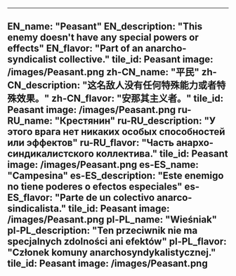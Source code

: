 ---

EN_name: "Peasant"
EN_description: "This enemy doesn't have any special powers or effects"
EN_flavor: "Part of an anarcho-syndicalist collective."
tile_id: Peasant
image: /images/Peasant.png
zh-CN_name: "平民"
zh-CN_description: "这名敌人没有任何特殊能力或者特殊效果。"
zh-CN_flavor: "安那其主义者。"
tile_id: Peasant
image: /images/Peasant.png
ru-RU_name: "Крестянин"
ru-RU_description: "У этого врага нет никаких особых способностей или эффектов"
ru-RU_flavor: "Часть анархо-синдикалистского коллектива."
tile_id: Peasant
image: /images/Peasant.png
es-ES_name: "Campesina"
es-ES_description: "Este enemigo no tiene poderes o efectos especiales"
es-ES_flavor: "Parte de un colectivo anarco-sindicalista."
tile_id: Peasant
image: /images/Peasant.png
pl-PL_name: "Wieśniak"
pl-PL_description: "Ten przeciwnik nie ma specjalnych zdolności ani efektów"
pl-PL_flavor: "Członek komuny anarchosyndykalistycznej."
tile_id: Peasant
image: /images/Peasant.png
---